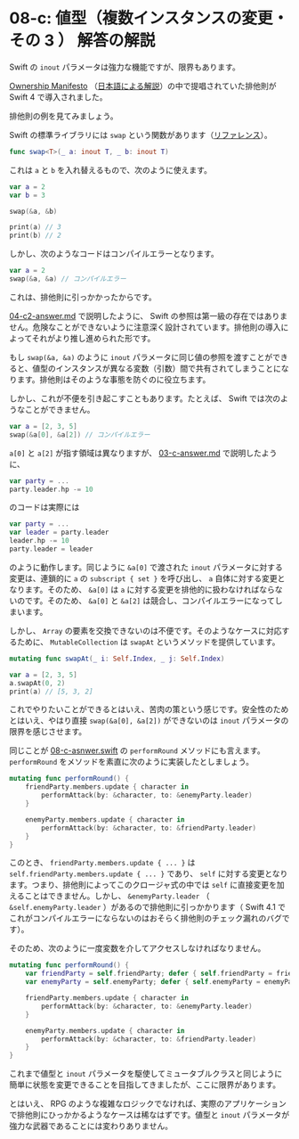 # 08-c: 値型（複数インスタンスの変更・その 3 ） 解答の解説

Swift の `inout` パラメータは強力な機能ですが、限界もあります。

[Ownership Manifesto](https://github.com/apple/swift/blob/master/docs/OwnershipManifesto.md) （[日本語による解説](https://qiita.com/omochimetaru/items/c5f0eabde516e4713367)）の中で提唱されていた排他則が Swift 4 で導入されました。

排他則の例を見てみましょう。

Swift の標準ライブラリには `swap` という関数があります（[リファレンス](https://developer.apple.com/documentation/swift/1540890-swap)）。

```swift
func swap<T>(_ a: inout T, _ b: inout T)
```

これは `a` と `b` を入れ替えるもので、次のように使えます。

```swift
var a = 2
var b = 3

swap(&a, &b)

print(a) // 3
print(b) // 2
```

しかし、次のようなコードはコンパイルエラーとなります。

```swift
var a = 2
swap(&a, &a) // コンパイルエラー
```

これは、排他則に引っかかったからです。

[04-c2-answer.md](04-c2-answer.md) で説明したように、 Swift の参照は第一級の存在ではありません。危険なことができないように注意深く設計されています。排他則の導入によってそれがより推し進められた形です。

もし `swap(&a, &a)` のように `inout` パラメータに同じ値の参照を渡すことができると、値型のインスタンスが異なる変数（引数）間で共有されてしまうことになります。排他則はそのような事態を防ぐのに役立ちます。

しかし、これが不便を引き起こすこともあります。たとえば、 Swift では次のようなことができません。

```swift
var a = [2, 3, 5]
swap(&a[0], &a[2]) // コンパイルエラー
```

`a[0]` と `a[2]` が指す領域は異なりますが、 [03-c-answer.md](03-c-answer.md) で説明したように、

```swift
var party = ...
party.leader.hp -= 10
```

のコードは実際には

```swift
var party = ...
var leader = party.leader
leader.hp -= 10
party.leader = leader
```

のように動作します。同じように `&a[0]` で渡された `inout` パラメータに対する変更は、連鎖的に `a` の `subscript { set }` を呼び出し、 `a` 自体に対する変更となります。そのため、 `&a[0]` は `a` に対する変更を排他的に扱わなければならないのです。そのため、 `&a[0]` と `&a[2]` は競合し、コンパイルエラーになってしまいます。

しかし、 `Array` の要素を交換できないのは不便です。そのようなケースに対応するために、 `MutableCollection` は `swapAt` というメソッドを提供しています。

```swift
mutating func swapAt(_ i: Self.Index, _ j: Self.Index)
```

```swift
var a = [2, 3, 5]
a.swapAt(0, 2)
print(a) // [5, 3, 2]
```

これでやりたいことができるとはいえ、苦肉の策という感じです。安全性のためとはいえ、やはり直接 `swap(&a[0], &a[2])` ができないのは `inout` パラメータの限界を感じさせます。

同じことが [08-c-asnwer.swift](08-c-asnwer.swift) の `performRound` メソッドにも言えます。 `performRound` をメソッドを素直に次のように実装したとしましょう。

```swift
mutating func performRound() {
    friendParty.members.update { character in
        performAttack(by: &character, to: &enemyParty.leader)
    }

    enemyParty.members.update { character in
        performAttack(by: &character, to: &friendParty.leader)
    }
}
```

このとき、 `friendParty.members.update { ... }` は `self.friendParty.members.update { ... }` であり、 `self` に対する変更となります。つまり、排他則によってこのクロージャ式の中では `self` に直接変更を加えることはできません。しかし、 `&enemyParty.leader` （ `&self.enemyParty.leader` ）があるので排他則に引っかかります（ Swift 4.1 でこれがコンパイルエラーにならないのはおそらく排他則のチェック漏れのバグです）。

そのため、次のように一度変数を介してアクセスしなければなりません。

```swift
mutating func performRound() {
    var friendParty = self.friendParty; defer { self.friendParty = friendParty }
    var enemyParty = self.enemyParty; defer { self.enemyParty = enemyParty }

    friendParty.members.update { character in
        performAttack(by: &character, to: &enemyParty.leader)
    }

    enemyParty.members.update { character in
        performAttack(by: &character, to: &friendParty.leader)
    }
}
```

これまで値型と `inout` パラメータを駆使してミュータブルクラスと同じように簡単に状態を変更できることを目指してきましたが、ここに限界があります。

とはいえ、 RPG のような複雑なロジックでなければ、実際のアプリケーションで排他則にひっかかるようなケースは稀なはずです。値型と `inout` パラメータが強力な武器であることには変わりありません。

